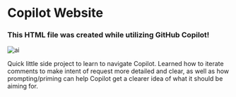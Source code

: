 # Copilot Website

### This HTML file was created while utilizing GitHub Copilot!

![ai](https://github.com/jensecrest/copilot-website/assets/70726244/552aea3b-7b90-41e0-9f82-f1a3212f637d)

Quick little side project to learn to navigate Copilot. Learned how to iterate comments to make intent of request more detailed and clear, as well as how prompting/priming can help Copilot get a clearer idea of what it should be aiming for.
